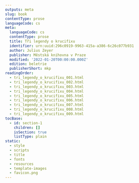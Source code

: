 ```yaml
---
outputs: meta
slug: book
contentType: prose
languageCode: cs
meta:
  languageCode: cs
  contentType: prose
  title: Tři legendy o krucifixu
  identifier: urn:uuid:296c0919-9963-415a-a386-6c26c077b931
  author: Julius Zeyer
  publisher: Městská knihovna v Praze
  modified: '2022-01-20T00:00:00.000Z'
  edition: beletrie
  publisherShort: mkp
readingOrder:
  - tri_legendy_o_krucifixu_001.html
  - tri_legendy_o_krucifixu_002.html
  - tri_legendy_o_krucifixu_003.html
  - tri_legendy_o_krucifixu_004.html
  - tri_legendy_o_krucifixu_005.html
  - tri_legendy_o_krucifixu_006.html
  - tri_legendy_o_krucifixu_007.html
  - tri_legendy_o_krucifixu_008.html
  - tri_legendy_o_krucifixu_009.html
tocBase:
  - id: section-1
    children: []
    isSection: true
    listType: plain
static:
  - style
  - scripts
  - title
  - fonts
  - resources
  - template-images
  - favicon.png
---
```

